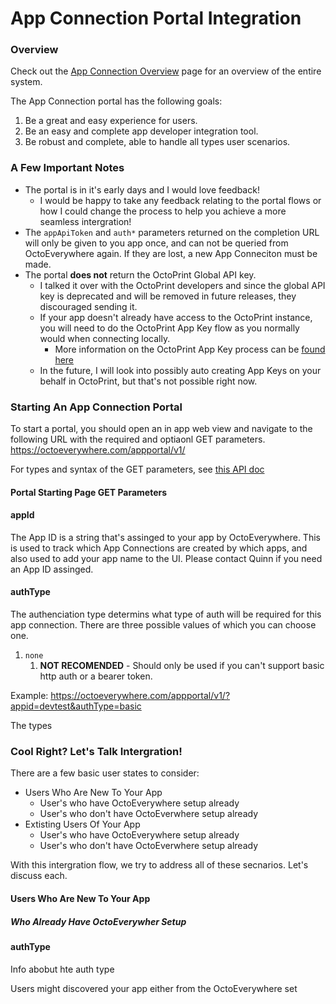# App Connection Portal Integration

### Overview

Check out the [App Connection Overview](App-Connection-Overview.md) page for an overview of the entire system. 

The App Connection portal has the following goals:

1)	Be a great and easy experience for users.
2)	Be an easy and complete app developer integration tool.
3)	Be robust and complete, able to handle all types user scenarios.


### A Few Important Notes

- The portal is in it's early days and I would love feedback!
  - I would be happy to take any feedback relating to the portal flows or how I could change the process to help you achieve a more seamless intergration!
- The `appApiToken` and `auth*` parameters returned on the completion URL will only be given to you app once, and can not be queried from OctoEverywhere again. If they are lost, a new App Conneciton must be made.
- The portal **does not** return the OctoPrint Global API key.
  - I talked it over with the OctoPrint developers and since the global API key is deprecated and will be removed in future releases, they discouraged sending it. 
  - If your app doesn't already have access to the OctoPrint instance, you will need to do the OctoPrint App Key flow as you normally would when connecting locally.
    - More information on the OctoPrint App Key process can be [found here](https://docs.octoprint.org/en/master/bundledplugins/appkeys.html)
  - In the future, I will look into possibly auto creating App Keys on your behalf in OctoPrint, but that's not possible right now.

### Starting An App Connection Portal

To start a portal, you should open an in app web view and navigate to the following URL with the required and optiaonl GET parameters.
https://octoeverywhere.com/appportal/v1/

For types and syntax of the GET parameters, see [this API doc](../reference/App-Connection.v1.yaml/paths/~1appportal~1v1/get)

#### Portal Starting Page GET Parameters

#### appId
The App ID is a string that's assinged to your app by OctoEverywhere. This is used to track which App Connections are created by which apps, and also used to add your app name to the UI. Please contact Quinn if you need an App ID assinged. 

#### authType
The authenciation type determins what type of auth will be required for this app connection. There are three possible values of which you can choose one.

1) `none`
    1) **NOT RECOMENDED** - Should only be used if you can't support basic http auth or a bearer token.

Example: https://octoeverywhere.com/appportal/v1/?appid=devtest&authType=basic

The types 


### Cool Right? Let's Talk Intergration!

There are a few basic user states to consider:

- Users Who Are New To Your App
  - User's who have OctoEverywhere setup already
  - User's who don't have OctoEverwhere setup already
- Extisting Users Of Your App
  - User's who have OctoEverywhere setup already
  - User's who don't have OctoEverwhere setup already

With this intergration flow, we try to address all of these secnarios. Let's discuss each.

#### Users Who Are New To Your App

##### Who Already Have OctoEverywher Setup

#### authType

Info abobut hte auth type

Users might discovered your app either from the OctoEverywhere set